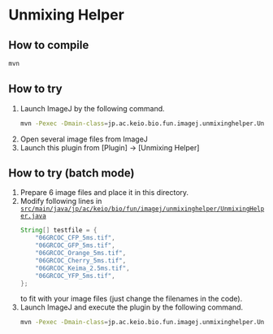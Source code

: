 # Unmixing Helper

## How to compile
```sh
mvn
```

## How to try
1. Launch ImageJ by the following command.
    ```sh
    mvn -Pexec -Dmain-class=jp.ac.keio.bio.fun.imagej.unmixinghelper.UnmixingHelperDialog
    ```
2. Open several image files from ImageJ
3. Launch this plugin from [Plugin] -> [Unmixing Helper]

## How to try (batch mode)
1. Prepare 6 image files and place it in this directory.
2. Modify following lines in [`src/main/java/jp/ac/keio/bio/fun/imagej/unmixinghelper/UnmixingHelper.java`](https://github.com/funalab/UnmixingHelper/blob/1d79d5828bccbedab4f95bd836b778dfc3bbb728/src/main/java/jp/ac/keio/bio/fun/imagej/unmixinghelper/UnmixingHelper.java#L164-L171)
    ```java
    String[] testfile = {
        "06GRCOC_CFP_5ms.tif",
        "06GRCOC_GFP_5ms.tif",
        "06GRCOC_Orange_5ms.tif",
        "06GRCOC_Cherry_5ms.tif",
        "06GRCOC_Keima_2.5ms.tif",
        "06GRCOC_YFP_5ms.tif",
    };
    ```
    to fit with your image files (just change the filenames in the code).
3. Launch ImageJ and execute the plugin by the following command.
    ```sh
    mvn -Pexec -Dmain-class=jp.ac.keio.bio.fun.imagej.unmixinghelper.UnmixingHelper
    ```

